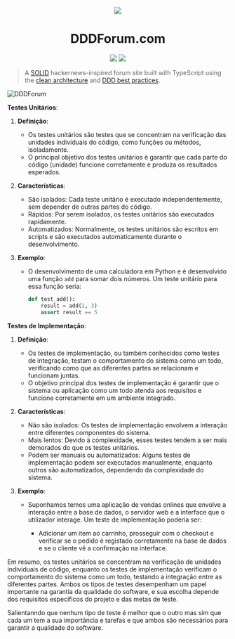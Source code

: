 <p align="center">
 <img src="https://user-images.githubusercontent.com/6892666/67032637-fc237200-f0e1-11e9-8a46-f5d655e71962.png"/>
</p>
<h1 align="center">DDDForum.com</h1>

<p align="center">
 <a href="https://circleci.com/gh/stemmlerjs/ddd-forum"><img src="https://circleci.com/gh/circleci/circleci-docs.svg?style=svg"></a>
 <a href="#contributors"><img src="https://img.shields.io/badge/all_contributors-2-orange.svg?style=flat-square"></a>
</p>

> A [SOLID](https://khalilstemmler.com/articles/solid-principles/solid-typescript/) hackernews-inspired forum site built with TypeScript using the [clean architecture](https://khalilstemmler.com/articles/software-design-architecture/organizing-app-logic/) and [DDD best practices](https://khalilstemmler.com/articles/domain-driven-design-intro/).

![DDDForum](https://user-images.githubusercontent.com/6892666/67032446-9931db00-f0e1-11e9-894d-7bccd240c851.png)

**Testes Unitários**:

1. **Definição**:
   - Os testes unitários são testes que se concentram na verificação das unidades individuais do código, como funções ou métodos, isoladamente.
   - O principal objetivo dos testes unitários é garantir que cada parte do código (unidade) funcione corretamente e produza os resultados esperados.

2. **Características**:
   - São isolados: Cada teste unitário é executado independentemente, sem depender de outras partes do código.
   - Rápidos: Por serem isolados, os testes unitários são executados rapidamente.
   - Automatizados: Normalmente, os testes unitários são escritos em scripts e são executados automaticamente durante o desenvolvimento.

3. **Exemplo**:
   - O desenvolvimento de uma calculadora em Python e é desenvolvido uma função `add` para somar dois números. Um teste unitário para essa função seria:
   
     ```python
     def test_add():
         result = add(2, 3)
         assert result == 5
     ```

**Testes de Implementação**:

1. **Definição**:
   - Os testes de implementação, ou também conhecidos como testes de integração, testam o comportamento do sistema como um todo, verificando como que as diferentes partes se relacionam e funcionam juntas.
   - O objetivo principal dos testes de implementação é garantir que o sistema ou aplicação como um todo atenda aos requisitos e funcione corretamente em um ambiente integrado.

2. **Características**:
   - Não são isolados: Os testes de implementação envolvem a interação entre diferentes componentes do sistema.
   - Mais lentos: Devido à complexidade, esses testes tendem a ser mais demorados do que os testes unitários.
   - Podem ser manuais ou automatizados: Alguns testes de implementação podem ser executados manualmente, enquanto outros são automatizados, dependendo da complexidade do sistema.

3. **Exemplo**:
   - Suponhamos temos uma aplicação de vendas onlines que envolve a interação entre a base de dados, o servidor web e a interface que o utilizador interage. Um teste de implementação poderia ser:
   
     - Adicionar um item ao carrinho, prosseguir com o checkout e verificar se o pedido é registado corretamente na base de dados e se o cliente vê a confirmação na interface.

Em resumo, os testes unitários se concentram na verificação de unidades individuais de código, enquanto os testes de implementação verificam o comportamento do sistema como um todo, testando a integração entre as diferentes partes. Ambos os tipos de testes desempenham um papel importante na garantia da qualidade do software, e sua escolha depende dos requisitos específicos do projeto e das metas de teste.
<p>
Salientanndo que nenhum tipo de teste é melhor que o outro mas sim que cada um tem a sua importância e tarefas e que ambos são necessários para garantir a qualidade do software.
